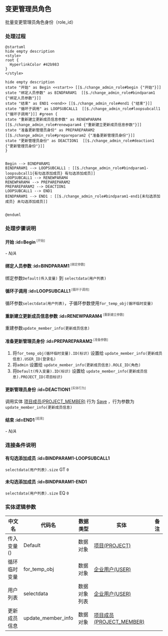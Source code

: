## 变更管理员角色 <!-- {docsify-ignore-all} -->

   批量变更管理员角色身份（role_id）

### 处理过程

```plantuml
@startuml
hide empty description
<style>
root {
  HyperlinkColor #42b983
}
</style>

hide empty description
state "开始" as Begin <<start>> [[$./change_admin_role#begin {"开始"}]]
state "绑定人员参数" as BINDPARAM1  [[$./change_admin_role#bindparam1 {"绑定人员参数"}]]
state "结束" as END1 <<end>> [[$./change_admin_role#end1 {"结束"}]]
state "循环子调用" as LOOPSUBCALL1  [[$./change_admin_role#loopsubcall1 {"循环子调用"}]] #green {
state "重新建立更新成员信息参数" as RENEWPARAM4  [[$./change_admin_role#renewparam4 {"重新建立更新成员信息参数"}]]
state "准备更新管理员身份" as PREPAREPARAM2  [[$./change_admin_role#prepareparam2 {"准备更新管理员身份"}]]
state "更新管理员身份" as DEACTION1  [[$./change_admin_role#deaction1 {"更新管理员身份"}]]
}


Begin --> BINDPARAM1
BINDPARAM1 --> LOOPSUBCALL1 : [[$./change_admin_role#bindparam1-loopsubcall1{有勾选添加成员} 有勾选添加成员]]
LOOPSUBCALL1 --> RENEWPARAM4
RENEWPARAM4 --> PREPAREPARAM2
PREPAREPARAM2 --> DEACTION1
LOOPSUBCALL1 --> END1
BINDPARAM1 --> END1 : [[$./change_admin_role#bindparam1-end1{未勾选添加成员} 未勾选添加成员]]


@enduml
```


### 处理步骤说明

#### 开始 :id=Begin<sup class="footnote-symbol"> <font color=gray size=1>[开始]</font></sup>



*- N/A*
#### 绑定人员参数 :id=BINDPARAM1<sup class="footnote-symbol"> <font color=gray size=1>[绑定参数]</font></sup>



绑定参数`Default(传入变量)` 到 `selectdata(用户列表)`
#### 循环子调用 :id=LOOPSUBCALL1<sup class="footnote-symbol"> <font color=gray size=1>[循环子调用]</font></sup>



循环参数`selectdata(用户列表)`，子循环参数使用`for_temp_obj(循环临时变量)`
#### 重新建立更新成员信息参数 :id=RENEWPARAM4<sup class="footnote-symbol"> <font color=gray size=1>[重新建立参数]</font></sup>



重建参数```update_member_info(更新成员信息)```
#### 准备更新管理员身份 :id=PREPAREPARAM2<sup class="footnote-symbol"> <font color=gray size=1>[准备参数]</font></sup>



1. 将`for_temp_obj(循环临时变量).ID(标识)` 设置给  `update_member_info(更新成员信息).USER_ID(登录名)`
2. 将`admin` 设置给  `update_member_info(更新成员信息).ROLE_ID(角色)`
3. 将`Default(传入变量).ID(标识)` 设置给  `update_member_info(更新成员信息).PROJECT_ID(项目标识)`

#### 更新管理员身份 :id=DEACTION1<sup class="footnote-symbol"> <font color=gray size=1>[实体行为]</font></sup>



调用实体 [项目成员(PROJECT_MEMBER)](module/ProjMgmt/project_member.md) 行为 [Save](module/ProjMgmt/project_member#行为) ，行为参数为`update_member_info(更新成员信息)`

#### 结束 :id=END1<sup class="footnote-symbol"> <font color=gray size=1>[结束]</font></sup>



*- N/A*


### 连接条件说明
#### 有勾选添加成员 :id=BINDPARAM1-LOOPSUBCALL1

`selectdata(用户列表).size` GT `0`
#### 未勾选添加成员 :id=BINDPARAM1-END1

`selectdata(用户列表).size` EQ `0`


### 实体逻辑参数

|    中文名   |    代码名    |  数据类型    |  实体   |备注 |
| --------| --------| -------- | -------- | --------   |
|传入变量(<i class="fa fa-check"/></i>)|Default|数据对象|[项目(PROJECT)](module/ProjMgmt/project.md)||
|循环临时变量|for_temp_obj|数据对象|[企业用户(USER)](module/Base/user.md)||
|用户列表|selectdata|数据对象列表|[企业用户(USER)](module/Base/user.md)||
|更新成员信息|update_member_info|数据对象|[项目成员(PROJECT_MEMBER)](module/ProjMgmt/project_member.md)||
